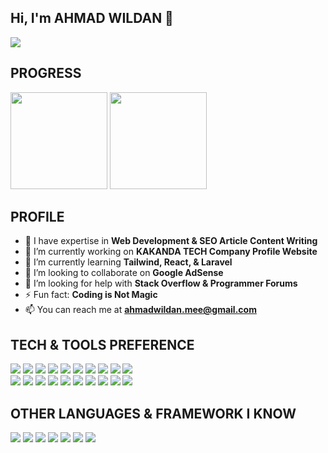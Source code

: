 ## Hi, I'm AHMAD WILDAN 👋

<div>
<img src="https://user-images.githubusercontent.com/75109884/151193491-3476bff5-d120-443f-a73e-dda1477cb7cc.gif">
</div>

## PROGRESS

<div>
<img src="https://github-readme-stats.vercel.app/api?username=DANNN-ID&show_icons=true&count_private=true&locale=en&hide=stars" height="155">
<img src="https://github-readme-stats.vercel.app/api/top-langs/?username=DANNN-ID&layout=compact&langs_count=6" height="155">
</div>

## PROFILE

- 🧛 I have expertise in **Web Development & SEO Article Content Writing**
- 🔭 I’m currently working on **KAKANDA TECH Company Profile Website**
- 🌱 I’m currently learning **Tailwind, React, & Laravel**
- 👯 I’m looking to collaborate on **Google AdSense**
- 🤔 I’m looking for help with **Stack Overflow & Programmer Forums**
- ⚡ Fun fact: **Coding is Not Magic**
- 📫 You can reach me at **ahmadwildan.mee@gmail.com**
 
 ## TECH & TOOLS PREFERENCE

<img src = "https://img.shields.io/badge/-HTML5-E34F26?style=flat&logo=html5&logoColor=white"> <img src = "https://img.shields.io/badge/-CSS3-1572B6?style=flat&logo=css3&logoColor=white">
<img src="https://img.shields.io/badge/-Bootstrap-563D7C?style=flat&logo=bootstrap&logoColor=white">
<img src="https://img.shields.io/badge/-JavaScript-eed718?style=flat&logo=javascript&logoColor=ffffff">
<img src="https://img.shields.io/badge/-Sass-cc6699?style=flat&logo=sass&logoColor=ffffff">
<img src="https://img.shields.io/badge/-React-000000?style=flat&logo=react&logoColor=00c8ff">
<img src="https://img.shields.io/badge/-Blogspot-ff850a?style=flat&logo=blogspot&logoColor=white">
<img src="https://img.shields.io/badge/-Android Studio-32a852?style=flat&logo=androidstudio&logoColor=white">
<img src="https://img.shields.io/badge/-Windows 10-329cd1?style=flat&logo=windows&logoColor=white">
<img src="https://img.shields.io/badge/-XAMPP-ff9900?style=flat&logo=xampp&logoColor=white">
<br>
<img src="https://img.shields.io/badge/-TypeScript-4287f5?style=flat&logo=typescript&logoColor=white">
<img src="http://img.shields.io/badge/-Git-F1502F?style=flat&logo=git&logoColor=FFFFFF">
<img src="http://img.shields.io/badge/-Github-000000?style=flat&logo=github&logoColor=FFFFFF">
<img src="http://img.shields.io/badge/-VS Code-007ACC?style=flat&logo=visual%20studio%20code&logoColor=white">
<img src="http://img.shields.io/badge/-WordPress-3f49d4?style=flat&logo=wordpress&logoColor=white">
<img src="http://img.shields.io/badge/-Yoast SEO-bf1587?style=flat&logo=yoast&logoColor=white">
<img src="http://img.shields.io/badge/-Sublime Text 3-333333?style=flat&logo=sublimetext&logoColor=white">
<img src="http://img.shields.io/badge/-Figma-21ba21?style=flat&logo=figma&logoColor=white">
<img src="http://img.shields.io/badge/-Github Copilot-2f657a?style=flat&logo=github&logoColor=white">
<img src="http://img.shields.io/badge/-Laragon-429aff?style=flat&logo=laragon&logoColor=white">

## OTHER LANGUAGES & FRAMEWORK I KNOW

<img src="http://img.shields.io/badge/-Java-F89820?style=flat&logo=java&logoColor=white"> <img src="https://img.shields.io/badge/-C++-659ad2?style=flat&logo=c%2B%2B&logoColor=ffffff"> <img src="https://img.shields.io/badge/-MySQL-ff9900?style=flat&logo=mysql&logoColor=ffffff"> <img src="https://img.shields.io/badge/-PHP-6363ff?style=flat&logo=php&logoColor=ffffff"> <img src="https://img.shields.io/badge/-CodeIgniter-E34F26?style=flat&logo=codeigniter&logoColor=white"> <img src="http://img.shields.io/badge/-Laravel-E34F26?style=flat&logo=laravel&logoColor=white"> <img src="https://img.shields.io/badge/-Tailwind CSS-5A0FC8?style=flat&logo=css3&logoColor=white">
